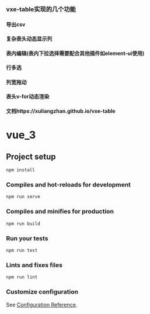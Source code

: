 ### vxe-table实现的几个功能
#### 导出csv
#### 复杂表头动态显示列
#### 表内编辑(表内下拉选择需要配合其他插件如element-ui使用)
#### 行多选
#### 列宽拖动
#### 表头v-for动态渲染
#### 文档https://xuliangzhan.github.io/vxe-table


# vue_3

## Project setup
```
npm install
```

### Compiles and hot-reloads for development
```
npm run serve
```

### Compiles and minifies for production
```
npm run build
```

### Run your tests
```
npm run test
```

### Lints and fixes files
```
npm run lint
```

### Customize configuration
See [Configuration Reference](https://cli.vuejs.org/config/).
